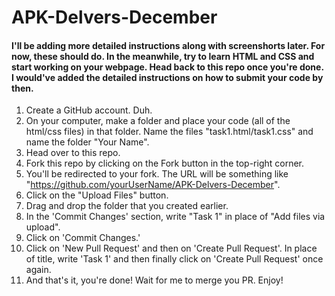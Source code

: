 # APK-Delvers-December

#### I'll be adding more detailed instructions along with screenshorts later. For now, these should do. In the meanwhile, try to learn HTML and CSS and start working on your webpage. Head back to this repo once you're done. I would've added the detailed instructions on how to submit your code by then.

1. Create a GitHub account. Duh.
2. On your computer, make a folder and place your code (all of the html/css files) in that folder. Name the files "task1.html/task1.css" and name the folder "Your Name".
3. Head over to this repo. 
4. Fork this repo by clicking on the Fork button in the top-right corner.
5. You'll be redirected to your fork. The URL will be something like "https://github.com/yourUserName/APK-Delvers-December".
6. Click on the "Upload Files" button.
7. Drag and drop the folder that you created earlier.
8. In the 'Commit Changes' section, write "Task 1" in place of "Add files via upload".
9. Click on 'Commit Changes.'
10. Click on 'New Pull Request' and then on 'Create Pull Request'. In place of title, write 'Task 1' and then finally click on 'Create Pull Request' once again.
11. And that's it, you're done! Wait for me to merge you PR. Enjoy!
